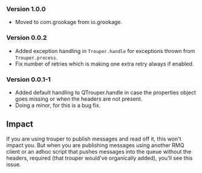 ### Version 1.0.0

- Moved to com.grookage from io.grookage.

### Version 0.0.2

- Added exception handling in `Trouper.handle` for exceptions thrown from `Trouper.process`.
- Fix number of retries which is making one extra retry always if enabled.

### Version 0.0.1-1

- Added default handling to QTrouper.handle in case the properties object goes missing or when the headers are not present.
- Doing a minor, for this is a bug fix. 

## Impact

If you are using trouper to publish messages and read off it, this won't impact you. But when you are publishing messages using another RMQ client or an adhoc script that pushes messages into the queue without the headers, required (that trouper would've organically added), you'll see this issue. 
